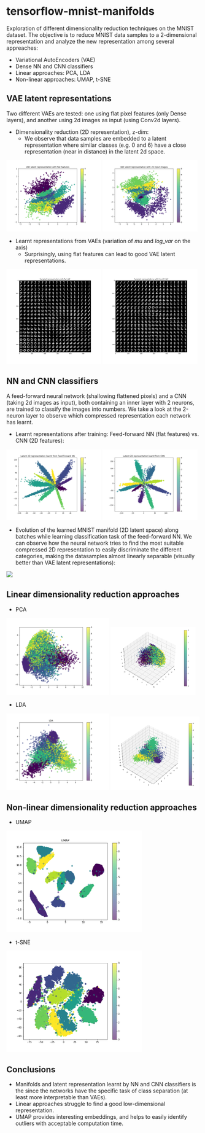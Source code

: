 # tensorflow-mnist-manifolds

Exploration of different dimensionality reduction techniques on the MNIST dataset. The objective is to reduce MNIST data samples to a 2-dimensional representation and analyze the new representation among several appreaches:
 - Variational AutoEncoders (VAE)
 - Dense NN and CNN classifiers
 - Linear approaches: PCA, LDA
 - Non-linear approaches: UMAP, t-SNE


## VAE latent representations
Two different VAEs are tested: one using flat pixel features (only Dense layers), and another using 2d images as input (using Conv2d layers).
- Dimensionality reduction (2D representation), z-dim: 
    - We observe that data samples are embedded to a latent representation where similar classes (e.g. 0 and 6) have a close representation (near in distance) in the latent 2d space.

<p float="left">
    <img src="imgs/latent_VAE_flat.png" width="49%"/>
    <img src="imgs/latent_VAE_CNN.png" width="49%"/>
</p>

- Learnt representations from VAEs (variation of _mu_ and _log_var_ on the axis)
    - Surprisingly, using flat features can lead to good VAE latent representations.

<p float="left">
    <img src="imgs/repr_VAE_flat.png" width="49%"/>
    <img src="imgs/repr_VAE_CNN.png" width="49%"/>
</p>

## NN and CNN classifiers
A feed-forward neural network (shallowing flattened pixels) and a CNN (taking 2d images as input), both containing an inner layer with 2 neurons, are trained to classify the images into numbers. We take a look at the 2-neuron layer to observe which compressed representation each network has learnt.
- Learnt representations after training: Feed-forward NN (flat features) vs. CNN (2D features):

<p float="left">
    <img src="imgs/latent_NN.png" width="49%"/>
    <img src="imgs/latent_CNN.png" width="49%"/>
</p>

- Evolution of the learned MNIST manifold (2D latent space) along batches while learning classification task of the feed-forward NN. We can observe how the neural network tries to find the most suitable compressed 2D representation to easily discriminate the different categories, making the datasamples almost linearly separable (visually better than VAE latent representations):

<img src="imgs/representation_NN_2.gif" width="70%"/>




## Linear dimensionality reduction approaches
- PCA

<p float="left">
    <img src="imgs/pca.png" width="53%"/>
    <img src="imgs/pca-3d.png" width="44%"/>
</p>

- LDA

<p float="left">
    <img src="imgs/lda.png" width="53%"/>
    <img src="imgs/lda-3d2.png" width="46%"/>
</p>

## Non-linear dimensionality reduction approaches


- UMAP

<img src="imgs/umap.png" width="70%"/>

- t-SNE

<img src="imgs/tsne.png" width="70%"/>

## Conclusions

- Manifolds and latent representation learnt by NN and CNN classifiers is the since the networks have the  specific task of class separation (at least more interpretable than VAEs).
- Linear approaches struggle to find a good low-dimensional representation.
- UMAP provides interesting embeddings, and helps to easily identify outliers with acceptable computation time.
